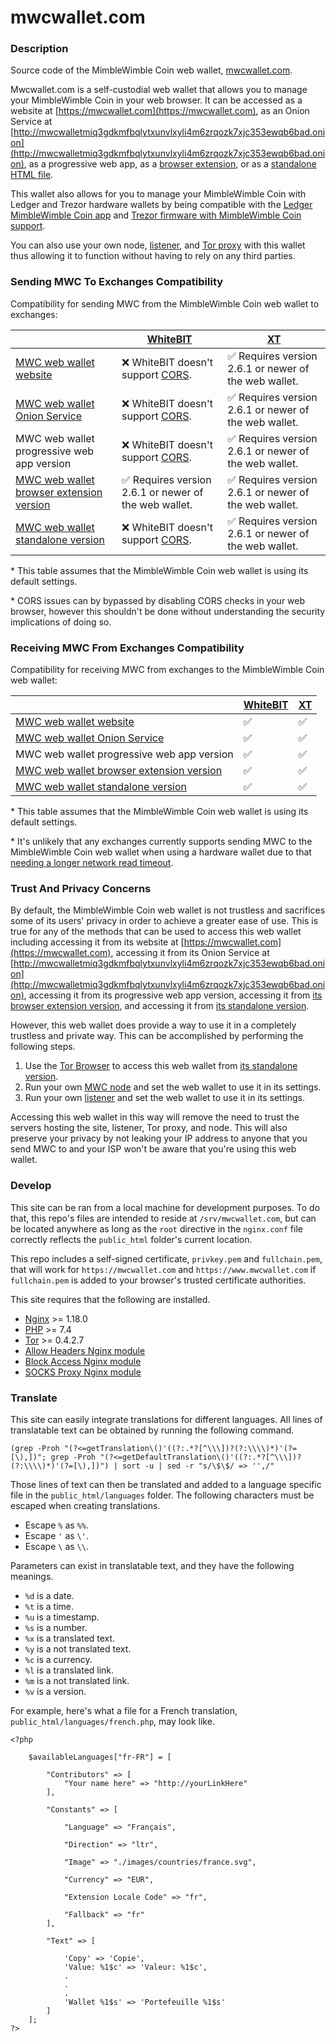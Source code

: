 # mwcwallet.com

### Description
Source code of the MimbleWimble Coin web wallet, [mwcwallet.com](https://mwcwallet.com).

Mwcwallet.com is a self-custodial web wallet that allows you to manage your MimbleWimble Coin in your web browser. It can be accessed as a website at [https://mwcwallet.com](https://mwcwallet.com), as an Onion Service at [http://mwcwalletmiq3gdkmfbqlytxunvlxyli4m6zrqozk7xjc353ewqb6bad.onion](http://mwcwalletmiq3gdkmfbqlytxunvlxyli4m6zrqozk7xjc353ewqb6bad.onion), as a progressive web app, as a [browser extension](https://github.com/NicolasFlamel1/MWC-Wallet-Browser-Extension), or as a [standalone HTML file](https://github.com/NicolasFlamel1/MWC-Wallet-Standalone).

This wallet also allows for you to manage your MimbleWimble Coin with Ledger and Trezor hardware wallets by being compatible with the [Ledger MimbleWimble Coin app](https://github.com/NicolasFlamel1/Ledger-MimbleWimble-Coin) and [Trezor firmware with MimbleWimble Coin support](https://github.com/NicolasFlamel1/trezor-firmware).

You can also use your own node, [listener](https://github.com/NicolasFlamel1/WebSocket-Listener), and [Tor proxy](https://github.com/NicolasFlamel1/Tor-Proxy) with this wallet thus allowing it to function without having to rely on any third parties.

### Sending MWC To Exchanges Compatibility

Compatibility for sending MWC from the MimbleWimble Coin web wallet to exchanges:

|| [WhiteBIT](https://whitebit.com/trade/MWC-BTC) | [XT](https://www.xt.com/en/trade/mwc_btc) |
|-|-|-|
| [MWC web wallet website](https://mwcwallet.com) | ❌ WhiteBIT doesn't support [CORS](https://developer.mozilla.org/en-US/docs/Web/HTTP/CORS). | ✅ Requires version 2.6.1 or newer of the web wallet. |
| [MWC web wallet Onion Service](http://mwcwalletmiq3gdkmfbqlytxunvlxyli4m6zrqozk7xjc353ewqb6bad.onion) | ❌ WhiteBIT doesn't support [CORS](https://developer.mozilla.org/en-US/docs/Web/HTTP/CORS). | ✅ Requires version 2.6.1 or newer of the web wallet. |
| MWC web wallet progressive web app version | ❌ WhiteBIT doesn't support [CORS](https://developer.mozilla.org/en-US/docs/Web/HTTP/CORS). | ✅ Requires version 2.6.1 or newer of the web wallet. |
| [MWC web wallet browser extension version](https://github.com/NicolasFlamel1/MWC-Wallet-Browser-Extension) | ✅ Requires version 2.6.1 or newer of the web wallet. | ✅ Requires version 2.6.1 or newer of the web wallet. |
| [MWC web wallet standalone version](https://github.com/NicolasFlamel1/MWC-Wallet-Standalone) | ❌ WhiteBIT doesn't support [CORS](https://developer.mozilla.org/en-US/docs/Web/HTTP/CORS). | ✅ Requires version 2.6.1 or newer of the web wallet. |

\* This table assumes that the MimbleWimble Coin web wallet is using its default settings.

\* CORS issues can by bypassed by disabling CORS checks in your web browser, however this shouldn't be done without understanding the security implications of doing so.

### Receiving MWC From Exchanges Compatibility

Compatibility for receiving MWC from exchanges to the MimbleWimble Coin web wallet:

|| [WhiteBIT](https://whitebit.com/trade/MWC-BTC) | [XT](https://www.xt.com/en/trade/mwc_btc) |
|-|-|-|
| [MWC web wallet website](https://mwcwallet.com) | ✅ | ✅ |
| [MWC web wallet Onion Service](http://mwcwalletmiq3gdkmfbqlytxunvlxyli4m6zrqozk7xjc353ewqb6bad.onion) | ✅ | ✅ |
| MWC web wallet progressive web app version | ✅ | ✅ |
| [MWC web wallet browser extension version](https://github.com/NicolasFlamel1/MWC-Wallet-Browser-Extension) | ✅ | ✅ |
| [MWC web wallet standalone version](https://github.com/NicolasFlamel1/MWC-Wallet-Standalone) | ✅ | ✅ |

\* This table assumes that the MimbleWimble Coin web wallet is using its default settings.

\* It's unlikely that any exchanges currently supports sending MWC to the MimbleWimble Coin web wallet when using a hardware wallet due to that [needing a longer network read timeout](https://github.com/mwcproject/mwc-wallet/pull/17).

### Trust And Privacy Concerns
By default, the MimbleWimble Coin web wallet is not trustless and sacrifices some of its users' privacy in order to achieve a greater ease of use. This is true for any of the methods that can be used to access this web wallet including accessing it from its website at [https://mwcwallet.com](https://mwcwallet.com), accessing it from its Onion Service at [http://mwcwalletmiq3gdkmfbqlytxunvlxyli4m6zrqozk7xjc353ewqb6bad.onion](http://mwcwalletmiq3gdkmfbqlytxunvlxyli4m6zrqozk7xjc353ewqb6bad.onion), accessing it from its progressive web app version, accessing it from [its browser extension version](https://github.com/NicolasFlamel1/MWC-Wallet-Browser-Extension), and accessing it from [its standalone version](https://github.com/NicolasFlamel1/MWC-Wallet-Standalone).

However, this web wallet does provide a way to use it in a completely trustless and private way. This can be accomplished by performing the following steps.

1. Use the [Tor Browser](https://www.torproject.org/download/) to access this web wallet from [its standalone version](https://github.com/NicolasFlamel1/MWC-Wallet-Standalone).
2. Run your own [MWC node](https://github.com/mwcproject/mwc-node) and set the web wallet to use it in its settings.
3. Run your own [listener](https://github.com/NicolasFlamel1/WebSocket-Listener) and set the web wallet to use it in its settings.

Accessing this web wallet in this way will remove the need to trust the servers hosting the site, listener, Tor proxy, and node. This will also preserve your privacy by not leaking your IP address to anyone that you send MWC to and your ISP won't be aware that you're using this web wallet.

### Develop
This site can be ran from a local machine for development purposes. To do that, this repo's files are intended to reside at `/srv/mwcwallet.com`, but can be located anywhere as long as the `root` directive in the `nginx.conf` file correctly reflects the `public_html` folder's current location.

This repo includes a self-signed certificate, `privkey.pem` and `fullchain.pem`, that will work for `https://mwcwallet.com` and `https://www.mwcwallet.com` if `fullchain.pem` is added to your browser's trusted certificate authorities.

This site requires that the following are installed.
* [Nginx](https://www.nginx.com/) >= 1.18.0
* [PHP](https://www.php.net/) >= 7.4
* [Tor](https://www.torproject.org/download/) >= 0.4.2.7
* [Allow Headers Nginx module](https://github.com/NicolasFlamel1/Allow-Headers)
* [Block Access Nginx module](https://github.com/NicolasFlamel1/Block-Access)
* [SOCKS Proxy Nginx module](https://github.com/NicolasFlamel1/SOCKS-Proxy)

### Translate
This site can easily integrate translations for different languages. All lines of translatable text can be obtained by running the following command.
```
(grep -Proh "(?<=getTranslation\()'((?:.*?[^\\\])?(?:\\\\)*)'(?=[\),])"; grep -Proh "(?<=getDefaultTranslation\()'((?:.*?[^\\\])?(?:\\\\)*)'(?=[\),])") | sort -u | sed -r "s/\$\$/ => '',/"
```

Those lines of text can then be translated and added to a language specific file in the `public_html/languages` folder. The following characters must be escaped when creating translations.
* Escape `%` as `%%`.
* Escape `'` as `\'`.
* Escape `\` as `\\`.

Parameters can exist in translatable text, and they have the following meanings.
* `%d` is a date.
* `%t` is a time.
* `%u` is a timestamp.
* `%s` is a number.
* `%x` is a translated text.
* `%y` is a not translated text.
* `%c` is a currency.
* `%l` is a translated link.
* `%m` is a not translated link.
* `%v` is a version.

For example, here's what a file for a French translation, `public_html/languages/french.php`, may look like.
```
<?php

	$availableLanguages["fr-FR"] = [
	
		"Contributors" => [
			"Your name here" => "http://yourLinkHere"
		],
		
		"Constants" => [
		
			"Language" => "Français",
			
			"Direction" => "ltr",
			
			"Image" => "./images/countries/france.svg",
			
			"Currency" => "EUR",
			
			"Extension Locale Code" => "fr",
			
			"Fallback" => "fr"
		],
		
		"Text" => [
		
			'Copy' => 'Copie',
			'Value: %1$c' => 'Valeur: %1$c',
			.
			.
			.
			'Wallet %1$s' => 'Portefeuille %1$s'
		]
	];
?>
```
